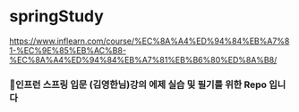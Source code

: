 # springStudy
https://www.inflearn.com/course/%EC%8A%A4%ED%94%84%EB%A7%81-%EC%9E%85%EB%AC%B8-%EC%8A%A4%ED%94%84%EB%A7%81%EB%B6%80%ED%8A%B8/
<br>
<h3>🍃인프런 스프링 입문 (김영한님)강의 에제 실습 및 필기를 위한 Repo 입니다 </h3>

